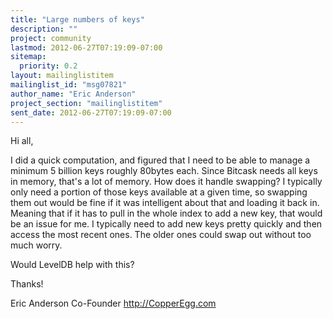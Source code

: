 ```yaml
---
title: "Large numbers of keys"
description: ""
project: community
lastmod: 2012-06-27T07:19:09-07:00
sitemap:
  priority: 0.2
layout: mailinglistitem
mailinglist_id: "msg07821"
author_name: "Eric Anderson"
project_section: "mailinglistitem"
sent_date: 2012-06-27T07:19:09-07:00
---
```



Hi all,

I did a quick computation, and figured that I need to be able to manage a 
minimum 5 billion keys roughly 80bytes each. Since Bitcask needs all keys in 
memory, that's a lot of memory. How does it handle swapping? I typically only 
need a portion of those keys available at a given time, so swapping them out 
would be fine if it was intelligent about that and loading it back in. Meaning 
that if it has to pull in the whole index to add a new key, that would be an 
issue for me. I typically need to add new keys pretty quickly and then access 
the most recent ones. The older ones could swap out without too much worry.

Would LevelDB help with this?

Thanks!

Eric Anderson
Co-Founder
http://CopperEgg.com
